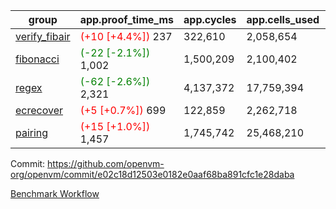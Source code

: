 | group | app.proof_time_ms | app.cycles | app.cells_used | leaf.proof_time_ms | leaf.cycles | leaf.cells_used |
| -- | -- | -- | -- | -- | -- | -- |
| [verify_fibair](https://github.com/openvm-org/openvm/blob/benchmark-results/benchmarks-pr/2153/verify_fibair-e02c18d12503e0182e0aaf68ba891cfc1e28daba.md) |<span style='color: red'>(+10 [+4.4%])</span> 237 |  322,610 |  2,058,654 |- | - | - |
| [fibonacci](https://github.com/openvm-org/openvm/blob/benchmark-results/benchmarks-pr/2153/fibonacci-e02c18d12503e0182e0aaf68ba891cfc1e28daba.md) |<span style='color: green'>(-22 [-2.1%])</span> 1,002 |  1,500,209 |  2,100,402 |- | - | - |
| [regex](https://github.com/openvm-org/openvm/blob/benchmark-results/benchmarks-pr/2153/regex-e02c18d12503e0182e0aaf68ba891cfc1e28daba.md) |<span style='color: green'>(-62 [-2.6%])</span> 2,321 |  4,137,372 |  17,759,394 |- | - | - |
| [ecrecover](https://github.com/openvm-org/openvm/blob/benchmark-results/benchmarks-pr/2153/ecrecover-e02c18d12503e0182e0aaf68ba891cfc1e28daba.md) |<span style='color: red'>(+5 [+0.7%])</span> 699 |  122,859 |  2,262,718 |- | - | - |
| [pairing](https://github.com/openvm-org/openvm/blob/benchmark-results/benchmarks-pr/2153/pairing-e02c18d12503e0182e0aaf68ba891cfc1e28daba.md) |<span style='color: red'>(+15 [+1.0%])</span> 1,457 |  1,745,742 |  25,468,210 |- | - | - |


Commit: https://github.com/openvm-org/openvm/commit/e02c18d12503e0182e0aaf68ba891cfc1e28daba

[Benchmark Workflow](https://github.com/openvm-org/openvm/actions/runs/18233533884)
